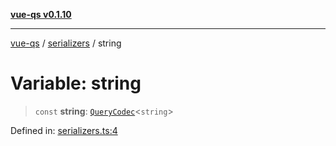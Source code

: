 [**vue-qs v0.1.10**](../../../../README.md)

***

[vue-qs](../../../../README.md) / [serializers](../README.md) / string

# Variable: string

> `const` **string**: [`QueryCodec`](../../../../type-aliases/QueryCodec.md)\<`string`\>

Defined in: [serializers.ts:4](https://github.com/iamsomraj/vue-qs/blob/fa7480bd601b09f7ce1b80df8786e16589ef7fc2/src/serializers.ts#L4)
